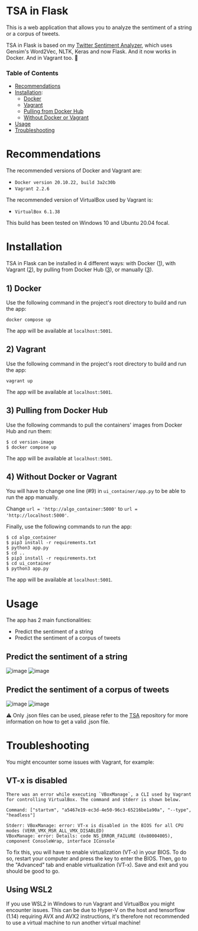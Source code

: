 # TSA in Flask
This is a web application that allows you to analyze the sentiment of a string or a corpus of tweets. 

TSA in Flask is based on my [Twitter Sentiment Analyzer](https://github.com/Alhern/TSA), which uses Gensim's Word2Vec, NLTK, Keras and now Flask. And it now works in Docker. And in Vagrant too. 🐳

### Table of Contents
- [Recommendations](#recommendations)
- [Installation](#installation):
  - [Docker](#1-docker)
  - [Vagrant](#2-vagrant)
  - [Pulling from Docker Hub](#3-pulling-from-docker-hub)
  - [Without Docker or Vagrant](#3-without-docker-or-vagrant)
- [Usage](#usage)
- [Troubleshooting](#troubleshooting)

# Recommendations
The recommended versions of Docker and Vagrant are:
* ```Docker version 20.10.22, build 3a2c30b```
* ```Vagrant 2.2.6```

The recommended version of VirtualBox used by Vagrant is:
* ```VirtualBox 6.1.38```

This build has been tested on Windows 10 and Ubuntu 20.04 focal.


# Installation
TSA in Flask can be installed in 4 different ways: with Docker ([1](#1-docker)), with Vagrant ([2](#2-vagrant)), by pulling from Docker Hub ([3](#3-pulling-from-docker-hub)), or manually ([3](#3-without-docker-or-vagrant)).
## 1) Docker
Use the following command in the project's root directory to build and run the app:

``` docker compose up ```

The app will be available at ```localhost:5001```.

## 2) Vagrant
Use the following command in the project's root directory to build and run the app:

``` vagrant up ```

The app will be available at ```localhost:5001```.


## 3) Pulling from Docker Hub
Use the following commands to pull the containers' images from Docker Hub and run them:

```
$ cd version-image
$ docker compose up
```

The app will be available at ```localhost:5001```.


## 4) Without Docker or Vagrant
You will have to change one line (#9) in ```ui_container/app.py``` to be able to run the app manually.

Change ```url = 'http://algo_container:5000'``` to ```url = 'http://localhost:5000'```.

Finally, use the following commands to run the app:

``` 
$ cd algo_container
$ pip3 install -r requirements.txt
$ python3 app.py
$ cd ..
$ pip3 install -r requirements.txt
$ cd ui_container 
$ python3 app.py 
```

The app will be available at ```localhost:5001```.

# Usage
The app has 2 main functionalities:
* Predict the sentiment of a string
* Predict the sentiment of a corpus of tweets

## Predict the sentiment of a string
![image](https://res.cloudinary.com/takeout/image/upload/v1673612961/tsa1_dns3jh.png)
![image](https://res.cloudinary.com/takeout/image/upload/v1673613527/res1_eeepks.png)

## Predict the sentiment of a corpus of tweets
![image](https://res.cloudinary.com/takeout/image/upload/v1673613119/tsa2_qkrqya.png)
![image](https://res.cloudinary.com/takeout/image/upload/v1673613525/res2_bgkfus.png)

⚠️ Only .json files can be used, please refer to the [TSA](https://github.com/Alhern/TSA) repository for more information on how to get a valid .json file.

# Troubleshooting
You might encounter some issues with Vagrant, for example:
## VT-x is disabled
```
There was an error while executing `VBoxManage`, a CLI used by Vagrant
for controlling VirtualBox. The command and stderr is shown below.

Command: ["startvm", "a5467e19-ec3d-4e50-96c3-65216be1a90a", "--type", "headless"]

Stderr: VBoxManage: error: VT-x is disabled in the BIOS for all CPU modes (VERR_VMX_MSR_ALL_VMX_DISABLED)
VBoxManage: error: Details: code NS_ERROR_FAILURE (0x80004005), component ConsoleWrap, interface IConsole
```

To fix this, you will have to enable virtualization (VT-x) in your BIOS.
To do so, restart your computer and press the key to enter the BIOS. 
Then, go to the "Advanced" tab and enable virtualization (VT-x). Save and exit and you should be good to go.

## Using WSL2
If you use WSL2 in Windows to run Vagrant and VirtualBox you might encounter issues. This can be due to Hyper-V on the host and tensorflow (1.14) requiring AVX and AVX2 instructions, it's therefore not recommended to use a virtual machine to run another virtual machine!
